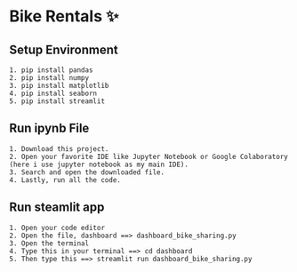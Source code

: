 # Bike Rentals ✨

## Setup Environment
```
1. pip install pandas
2. pip install numpy
3. pip install matplotlib
4. pip install seaborn
5. pip install streamlit
```
## Run ipynb File
```
1. Download this project.
2. Open your favorite IDE like Jupyter Notebook or Google Colaboratory (here i use jupyter notebook as my main IDE).
3. Search and open the downloaded file.
4. Lastly, run all the code.
```

## Run steamlit app
```
1. Open your code editor 
2. Open the file, dashboard ==> dashboard_bike_sharing.py
3. Open the terminal 
4. Type this in your terminal ==> cd dashboard
5. Then type this ==> streamlit run dashboard_bike_sharing.py
```
